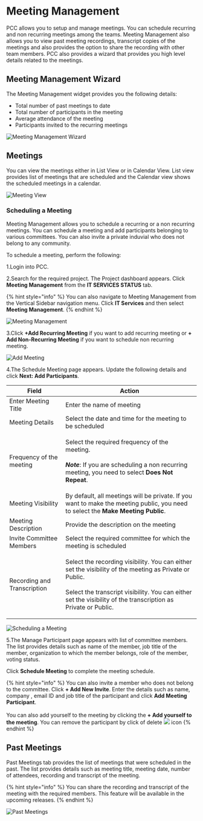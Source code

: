# Meeting Management

PCC allows you to setup and manage meetings. You can schedule recurring and non recurring meetings among the teams. Meeting Management also allows you to view past meeting recordings, transcript copies of the meetings and also provides the option to share the recording with other team members. PCC also provides a wizard that provides you high level details related to the meetings.

## Meeting Management Wizard

The Meeting Management widget provides you the following details:

* Total number of past meetings to date
* Total number of participants in the meeting
* Average attendance of the meeting
* Participants invited to the recurring meetings

![Meeting Management Wizard](../../.gitbook/assets/MMWizarrd.png)

## Meetings

You can view the meetings either in List View or in Calendar View. List view provides list of meetings that are scheduled and the Calendar view shows the scheduled meetings in a calendar.

![Meeting View](<../../.gitbook/assets/Meeting View.gif>)

### Scheduling a Meeting

Meeting Management allows you to schedule a recurring or a non recurring meetings. You can schedule a meeting and add participants belonging to various committees. You can also invite a private induvial who does not belong to any community.

To schedule a meeting, perform the following:

1.Login into PCC.

2.Search for the required project. The Project dashboard appears. Click **Meeting Management** from the **IT SERVICES STATUS** tab.

{% hint style="info" %}
You can also navigate to Meeting Management from the Vertical Sidebar navigation menu. Click **IT Services** and then select **Meeting Management**.
{% endhint %}

![Meeting Management](../../.gitbook/assets/MM.png)

3.Click **+Add Recurring Meeting** if you want to add recurring meeting or **+ Add Non-Recurring Meeting** if you want to schedule non recurring meeting.

![Add Meeting](../../.gitbook/assets/Rec\&NonRec.png)

4.The Schedule Meeting page appears. Update the following details and click **Next: Add Participants**.

| Field                       | Action                                                                                                                                                                                                                               |
| --------------------------- | ------------------------------------------------------------------------------------------------------------------------------------------------------------------------------------------------------------------------------------ |
| Enter Meeting Title         | Enter the name of meeting                                                                                                                                                                                                            |
| Meeting Details             | Select the date and time for the meeting to be scheduled                                                                                                                                                                             |
| Frequency of the meeting    | <p>Select the required frequency of the meeting.<br><br><em><strong>Note</strong></em>: If you are scheduling a non recurring meeting, you need to select <strong>Does Not Repeat</strong>.</p>                                      |
| Meeting Visibility          | By default, all meetings will be private. If you want to make the meeting public, you need to select the **Make Meeting Public**.                                                                                                    |
| Meeting Description         | Provide the description on the meeting                                                                                                                                                                                               |
| Invite Committee Members    | Select the required committee for which the meeting is scheduled                                                                                                                                                                     |
| Recording and Transcription | <p>Select the recording visibility. You can either set the visibility of the meeting as Private or Public.<br><br>Select the transcript visibility. You can either set the visibility of the transcription as Private or Public.</p> |

![Scheduling a Meeting](<../../.gitbook/assets/Schduling Meeting.gif>)

5.The Manage Participant page appears with list of committee members. The list provides details such as name of the member, job title of the member, organization to which the member belongs, role of the member, voting status.

Click **Schedule Meeting** to complete the meeting schedule.

{% hint style="info" %}
You can also invite a member who does not belong to the committee. Click **+ Add New Invite**. Enter the details such as name, company , email ID and job title of the participant and click **Add Meeting Participant**.\
\
You can also add yourself to the meeting by clicking the **+ Add yourself to the meeting**. You can remove the participant by click of delete ![](../../.gitbook/assets/delete\_icon.png) icon
{% endhint %}

## Past Meetings

Past Meetings tab provides the list of meetings that were scheduled in the past. The list provides details such as meeting title, meeting date, number of attendees, recording and transcript of the meeting.

{% hint style="info" %}
You can share the recording and transcript of the meeting with the required members. This feature will be available in the upcoming releases.
{% endhint %}

![Past Meetings](<../../.gitbook/assets/Past Meetings.png>)
